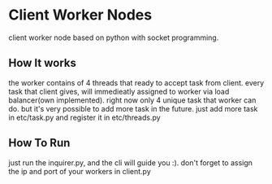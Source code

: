 # Client Worker Nodes

client worker node based on python with socket programming.

## How It works

the worker contains of 4 threads that ready to accept task from client. every task that client gives, will immedieatly assigned to worker via load balancer(own implemented). right now only 4 unique task that worker can do. but it's very possible to add more task in the future. just add more task in etc/task.py and register it in etc/threads.py

## How To Run

just run the inquirer.py, and the cli will guide you :). don't forget to assign the ip and port of your workers in client.py

